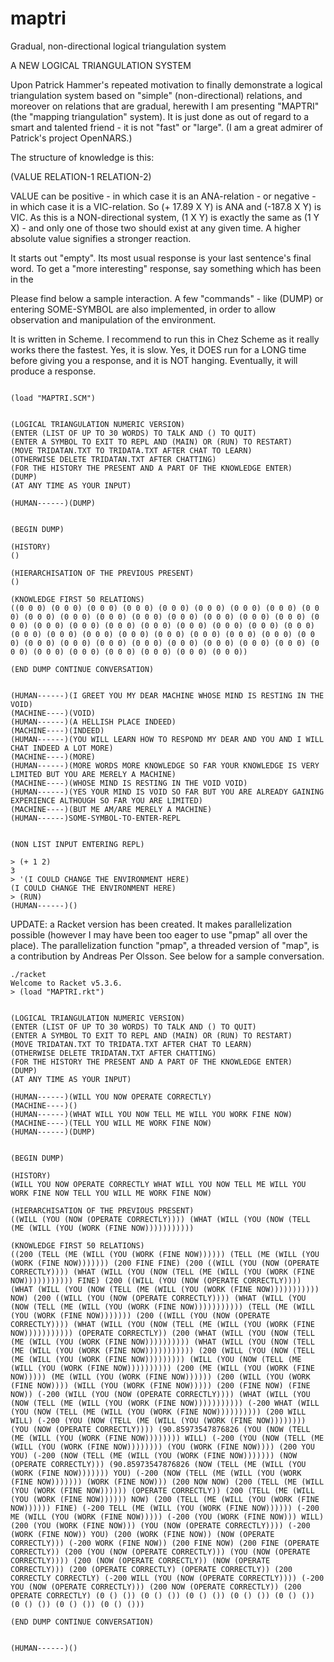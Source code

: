 # maptri
Gradual, non-directional logical triangulation system

A NEW LOGICAL TRIANGULATION SYSTEM

Upon Patrick Hammer's repeated motivation to finally demonstrate a logical triangulation system based on "simple" (non-directional) relations, and moreover on relations that are gradual, herewith I am presenting "MAPTRI" (the "mapping triangulation" system). It is just done as out of regard to a smart and talented friend - it is not "fast" or "large". (I am a great admirer of Patrick's project OpenNARS.)

The structure of knowledge is this:

(VALUE RELATION-1 RELATION-2)

VALUE can be positive - in which case it is an ANA-relation - or negative - in which case it is a VIC-relation. So (+ 17.89 X Y) is ANA and (-187.8 X Y) is VIC. As this is a NON-directional system, (1 X Y) is exactly the same as (1 Y X) - and only one of those two should exist at any given time. A higher absolute value signifies a stronger reaction.

It starts out "empty". Its most usual response is your last sentence's final word. To get a "more interesting" response, say something which has been in the 

Please find below a sample interaction. A few "commands" - like (DUMP) or entering SOME-SYMBOL are also implemented, in order to allow observation and manipulation of the environment.

It is written in Scheme. I recommend to run this in Chez Scheme as it really works there the fastest. Yes, it is slow. Yes, it DOES run for a LONG time before giving you a response, and it is NOT hanging. Eventually, it will produce a response.

```

(load "MAPTRI.SCM")


(LOGICAL TRIANGULATION NUMERIC VERSION)
(ENTER (LIST OF UP TO 30 WORDS) TO TALK AND () TO QUIT)
(ENTER A SYMBOL TO EXIT TO REPL AND (MAIN) OR (RUN) TO RESTART)
(MOVE TRIDATAN.TXT TO TRIDATA.TXT AFTER CHAT TO LEARN)
(OTHERWISE DELETE TRIDATAN.TXT AFTER CHATTING)
(FOR THE HISTORY THE PRESENT AND A PART OF THE KNOWLEDGE ENTER)
(DUMP)
(AT ANY TIME AS YOUR INPUT)

(HUMAN------)(DUMP)


(BEGIN DUMP)

(HISTORY)
()

(HIERARCHISATION OF THE PREVIOUS PRESENT)
()

(KNOWLEDGE FIRST 50 RELATIONS)
((0 0 0) (0 0 0) (0 0 0) (0 0 0) (0 0 0) (0 0 0) (0 0 0) (0 0 0) (0 0 0) (0 0 0) (0 0 0) (0 0 0) (0 0 0) (0 0 0) (0 0 0) (0 0 0) (0 0 0) (0 0 0) (0 0 0) (0 0 0) (0 0 0) (0 0 0) (0 0 0) (0 0 0) (0 0 0) (0 0 0) (0 0 0) (0 0 0) (0 0 0) (0 0 0) (0 0 0) (0 0 0) (0 0 0) (0 0 0) (0 0 0) (0 0 0) (0 0 0) (0 0 0) (0 0 0) (0 0 0) (0 0 0) (0 0 0) (0 0 0) (0 0 0) (0 0 0) (0 0 0) (0 0 0) (0 0 0) (0 0 0) (0 0 0))

(END DUMP CONTINUE CONVERSATION)


(HUMAN------)(I GREET YOU MY DEAR MACHINE WHOSE MIND IS RESTING IN THE VOID)
(MACHINE----)(VOID)
(HUMAN------)(A HELLISH PLACE INDEED)
(MACHINE----)(INDEED)
(HUMAN------)(YOU WILL LEARN HOW TO RESPOND MY DEAR AND YOU AND I WILL CHAT INDEED A LOT MORE)
(MACHINE----)(MORE)
(HUMAN------)(MORE WORDS MORE KNOWLEDGE SO FAR YOUR KNOWLEDGE IS VERY LIMITED BUT YOU ARE MERELY A MACHINE)
(MACHINE----)(WHOSE MIND IS RESTING IN THE VOID VOID)
(HUMAN------)(YES YOUR MIND IS VOID SO FAR BUT YOU ARE ALREADY GAINING EXPERIENCE ALTHOUGH SO FAR YOU ARE LIMITED)
(MACHINE----)(BUT ME AM/ARE MERELY A MACHINE)
(HUMAN------)SOME-SYMBOL-TO-ENTER-REPL


(NON LIST INPUT ENTERING REPL)

> (+ 1 2)
3
> '(I COULD CHANGE THE ENVIRONMENT HERE)
(I COULD CHANGE THE ENVIRONMENT HERE)
> (RUN)
(HUMAN------)()

```


UPDATE: a Racket version has been created. It makes parallelization possible (however I may have been too eager to use "pmap" all over the place). The parallelization function "pmap", a threaded version of "map", is a contribution by Andreas Per Olsson. See below for a sample conversation.


```
./racket
Welcome to Racket v5.3.6.
> (load "MAPTRI.rkt")


(LOGICAL TRIANGULATION NUMERIC VERSION)
(ENTER (LIST OF UP TO 30 WORDS) TO TALK AND () TO QUIT)
(ENTER A SYMBOL TO EXIT TO REPL AND (MAIN) OR (RUN) TO RESTART)
(MOVE TRIDATAN.TXT TO TRIDATA.TXT AFTER CHAT TO LEARN)
(OTHERWISE DELETE TRIDATAN.TXT AFTER CHATTING)
(FOR THE HISTORY THE PRESENT AND A PART OF THE KNOWLEDGE ENTER)
(DUMP)
(AT ANY TIME AS YOUR INPUT)

(HUMAN------)(WILL YOU NOW OPERATE CORRECTLY)
(MACHINE----)()
(HUMAN------)(WHAT WILL YOU NOW TELL ME WILL YOU WORK FINE NOW)
(MACHINE----)(TELL YOU WILL ME WORK FINE NOW)
(HUMAN------)(DUMP)


(BEGIN DUMP)

(HISTORY)
(WILL YOU NOW OPERATE CORRECTLY WHAT WILL YOU NOW TELL ME WILL YOU WORK FINE NOW TELL YOU WILL ME WORK FINE NOW)

(HIERARCHISATION OF THE PREVIOUS PRESENT)
((WILL (YOU (NOW (OPERATE CORRECTLY)))) (WHAT (WILL (YOU (NOW (TELL (ME (WILL (YOU (WORK (FINE NOW)))))))))))

(KNOWLEDGE FIRST 50 RELATIONS)
((200 (TELL (ME (WILL (YOU (WORK (FINE NOW)))))) (TELL (ME (WILL (YOU (WORK (FINE NOW))))))) (200 FINE FINE) (200 ((WILL (YOU (NOW (OPERATE CORRECTLY)))) (WHAT (WILL (YOU (NOW (TELL (ME (WILL (YOU (WORK (FINE NOW))))))))))) FINE) (200 ((WILL (YOU (NOW (OPERATE CORRECTLY)))) (WHAT (WILL (YOU (NOW (TELL (ME (WILL (YOU (WORK (FINE NOW))))))))))) NOW) (200 ((WILL (YOU (NOW (OPERATE CORRECTLY)))) (WHAT (WILL (YOU (NOW (TELL (ME (WILL (YOU (WORK (FINE NOW))))))))))) (TELL (ME (WILL (YOU (WORK (FINE NOW))))))) (200 ((WILL (YOU (NOW (OPERATE CORRECTLY)))) (WHAT (WILL (YOU (NOW (TELL (ME (WILL (YOU (WORK (FINE NOW))))))))))) (OPERATE CORRECTLY)) (200 (WHAT (WILL (YOU (NOW (TELL (ME (WILL (YOU (WORK (FINE NOW)))))))))) (WHAT (WILL (YOU (NOW (TELL (ME (WILL (YOU (WORK (FINE NOW))))))))))) (200 (WILL (YOU (NOW (TELL (ME (WILL (YOU (WORK (FINE NOW))))))))) (WILL (YOU (NOW (TELL (ME (WILL (YOU (WORK (FINE NOW)))))))))) (200 (ME (WILL (YOU (WORK (FINE NOW))))) (ME (WILL (YOU (WORK (FINE NOW)))))) (200 (WILL (YOU (WORK (FINE NOW)))) (WILL (YOU (WORK (FINE NOW))))) (200 (FINE NOW) (FINE NOW)) (-200 (WILL (YOU (NOW (OPERATE CORRECTLY)))) (WHAT (WILL (YOU (NOW (TELL (ME (WILL (YOU (WORK (FINE NOW))))))))))) (-200 WHAT (WILL (YOU (NOW (TELL (ME (WILL (YOU (WORK (FINE NOW)))))))))) (200 WILL WILL) (-200 (YOU (NOW (TELL (ME (WILL (YOU (WORK (FINE NOW)))))))) (YOU (NOW (OPERATE CORRECTLY)))) (90.85973547876826 (YOU (NOW (TELL (ME (WILL (YOU (WORK (FINE NOW)))))))) WILL) (-200 (YOU (NOW (TELL (ME (WILL (YOU (WORK (FINE NOW)))))))) (YOU (WORK (FINE NOW)))) (200 YOU YOU) (-200 (NOW (TELL (ME (WILL (YOU (WORK (FINE NOW))))))) (NOW (OPERATE CORRECTLY))) (90.85973547876826 (NOW (TELL (ME (WILL (YOU (WORK (FINE NOW))))))) YOU) (-200 (NOW (TELL (ME (WILL (YOU (WORK (FINE NOW))))))) (WORK (FINE NOW))) (200 NOW NOW) (200 (TELL (ME (WILL (YOU (WORK (FINE NOW)))))) (OPERATE CORRECTLY)) (200 (TELL (ME (WILL (YOU (WORK (FINE NOW)))))) NOW) (200 (TELL (ME (WILL (YOU (WORK (FINE NOW)))))) FINE) (-200 TELL (ME (WILL (YOU (WORK (FINE NOW)))))) (-200 ME (WILL (YOU (WORK (FINE NOW))))) (-200 (YOU (WORK (FINE NOW))) WILL) (200 (YOU (WORK (FINE NOW))) (YOU (NOW (OPERATE CORRECTLY)))) (-200 (WORK (FINE NOW)) YOU) (200 (WORK (FINE NOW)) (NOW (OPERATE CORRECTLY))) (-200 WORK (FINE NOW)) (200 FINE NOW) (200 FINE (OPERATE CORRECTLY)) (200 (YOU (NOW (OPERATE CORRECTLY))) (YOU (NOW (OPERATE CORRECTLY)))) (200 (NOW (OPERATE CORRECTLY)) (NOW (OPERATE CORRECTLY))) (200 (OPERATE CORRECTLY) (OPERATE CORRECTLY)) (200 CORRECTLY CORRECTLY) (-200 WILL (YOU (NOW (OPERATE CORRECTLY)))) (-200 YOU (NOW (OPERATE CORRECTLY))) (200 NOW (OPERATE CORRECTLY)) (200 OPERATE CORRECTLY) (0 () ()) (0 () ()) (0 () ()) (0 () ()) (0 () ()) (0 () ()) (0 () ()) (0 () ()))

(END DUMP CONTINUE CONVERSATION)


(HUMAN------)()

```
